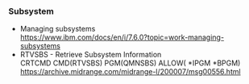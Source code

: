 ### Subsystem
+ Managing subsystems\
  https://www.ibm.com/docs/en/i/7.6.0?topic=work-managing-subsystems
+ RTVSBS - Retrieve Subsystem Information\
  CRTCMD CMD(RTVSBS) PGM(QMNSBS) ALLOW( *IPGM *BPGM)\
  https://archive.midrange.com/midrange-l/200007/msg00556.html
